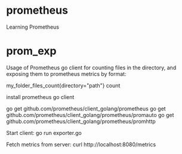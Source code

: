 # prometheus
Learning Prometheus

# prom_exp
Usage of Prometheus go client for counting files in the directory, 
and exposing them to prometheus metrics by format:

my_folder_files_count{directory="path"} count

install prometheus go client

go get github.com/prometheus/client_golang/prometheus
go get github.com/prometheus/client_golang/prometheus/promauto
go get github.com/prometheus/client_golang/prometheus/promhttp

Start client:
go run exporter.go

Fetch metrics from server:
curl http://localhost:8080/metrics
